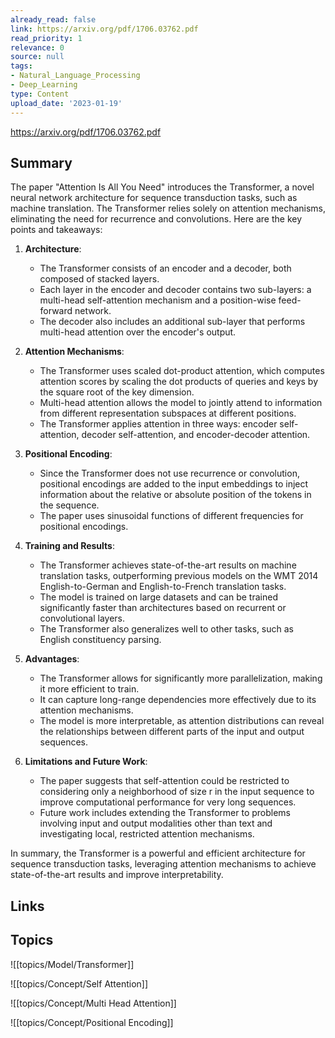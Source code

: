 ```yaml
---
already_read: false
link: https://arxiv.org/pdf/1706.03762.pdf
read_priority: 1
relevance: 0
source: null
tags:
- Natural_Language_Processing
- Deep_Learning
type: Content
upload_date: '2023-01-19'
---
```


https://arxiv.org/pdf/1706.03762.pdf
## Summary

The paper "Attention Is All You Need" introduces the Transformer, a novel neural network architecture for sequence transduction tasks, such as machine translation. The Transformer relies solely on attention mechanisms, eliminating the need for recurrence and convolutions. Here are the key points and takeaways:

1. **Architecture**:
   - The Transformer consists of an encoder and a decoder, both composed of stacked layers.
   - Each layer in the encoder and decoder contains two sub-layers: a multi-head self-attention mechanism and a position-wise feed-forward network.
   - The decoder also includes an additional sub-layer that performs multi-head attention over the encoder's output.

2. **Attention Mechanisms**:
   - The Transformer uses scaled dot-product attention, which computes attention scores by scaling the dot products of queries and keys by the square root of the key dimension.
   - Multi-head attention allows the model to jointly attend to information from different representation subspaces at different positions.
   - The Transformer applies attention in three ways: encoder self-attention, decoder self-attention, and encoder-decoder attention.

3. **Positional Encoding**:
   - Since the Transformer does not use recurrence or convolution, positional encodings are added to the input embeddings to inject information about the relative or absolute position of the tokens in the sequence.
   - The paper uses sinusoidal functions of different frequencies for positional encodings.

4. **Training and Results**:
   - The Transformer achieves state-of-the-art results on machine translation tasks, outperforming previous models on the WMT 2014 English-to-German and English-to-French translation tasks.
   - The model is trained on large datasets and can be trained significantly faster than architectures based on recurrent or convolutional layers.
   - The Transformer also generalizes well to other tasks, such as English constituency parsing.

5. **Advantages**:
   - The Transformer allows for significantly more parallelization, making it more efficient to train.
   - It can capture long-range dependencies more effectively due to its attention mechanisms.
   - The model is more interpretable, as attention distributions can reveal the relationships between different parts of the input and output sequences.

6. **Limitations and Future Work**:
   - The paper suggests that self-attention could be restricted to considering only a neighborhood of size r in the input sequence to improve computational performance for very long sequences.
   - Future work includes extending the Transformer to problems involving input and output modalities other than text and investigating local, restricted attention mechanisms.

In summary, the Transformer is a powerful and efficient architecture for sequence transduction tasks, leveraging attention mechanisms to achieve state-of-the-art results and improve interpretability.
## Links


## Topics

![[topics/Model/Transformer]]

![[topics/Concept/Self Attention]]

![[topics/Concept/Multi Head Attention]]

![[topics/Concept/Positional Encoding]]